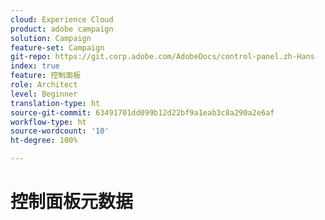 ```yaml
---
cloud: Experience Cloud
product: adobe campaign
solution: Campaign
feature-set: Campaign
git-repo: https://git.corp.adobe.com/AdobeDocs/control-panel.zh-Hans
index: true
feature: 控制面板
role: Architect
level: Beginner
translation-type: ht
source-git-commit: 63491701dd099b12d22bf9a1eab3c8a290a2e6af
workflow-type: ht
source-wordcount: '10'
ht-degree: 100%

---
```



# 控制面板元数据
